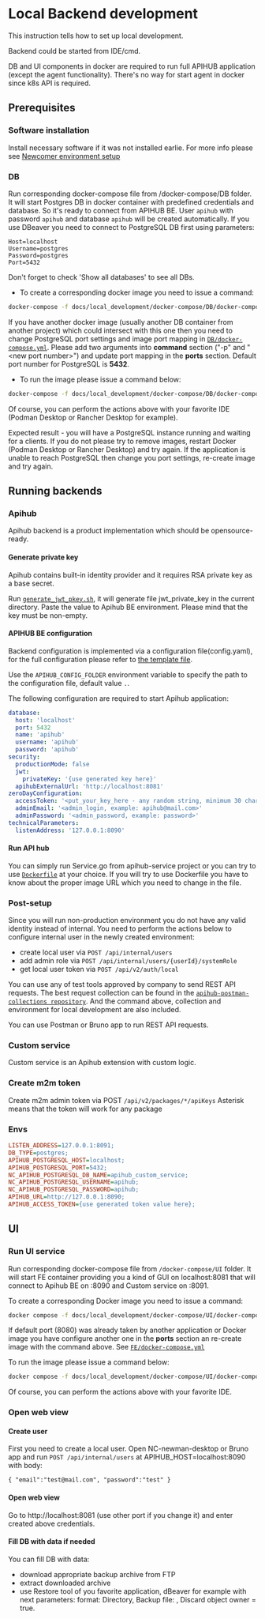 # Local Backend development

This instruction tells how to set up local development.  

Backend could be started from IDE/cmd.

DB and UI components in docker are required to run full APIHUB application (except the agent functionality).
There's no way for start agent in docker since k8s API is required.

## Prerequisites

### Software installation

Install necessary software if it was not installed earlie. For more info please see [Newcomer environment setup](../newcomer_env_setup.md)

### DB

Run corresponding docker-compose file from /docker-compose/DB folder.
It will start Postgres DB in docker container with predefined credentials and database. So it's ready to connect from APIHUB BE.
User `apihub` with password `apihub` and database `apihub` will be created automatically.
If you use DBeaver you need to connect to PostgreSQL DB first using parameters:
```
Host=localhost
Username=postgres
Password=postgres
Port=5432
```
Don't forget to check 'Show all databases' to see all DBs.

* To create a corresponding docker image you need to issue a command:

```bash
docker-compose -f docs/local_development/docker-compose/DB/docker-compose.yml up
```

If you have another docker image (usually another DB container from another project) which could intersect with this one then you need to change PostgreSQL port settings and image port mapping in  [`DB/docker-compose.yml`](/docs/local_development/docker-compose/DB/docker-compose.yml). Please add two arguments into **command** section ("\-p" and "\<new port number\>") and update port mapping in the **ports** section. Default port number for PostgreSQL is **5432**.

* To run the image please issue a command below:

```bash
docker-compose -f docs/local_development/docker-compose/DB/docker-compose.yml run postgres
```

Of course, you can perform the actions above with your favorite IDE (Podman Desktop or Rancher Desktop for example).

Expected result - you will have a PostgreSQL instance running and waiting for a clients. If you do not please try to remove images, restart Docker (Podman Desktop or Rancher Desktop) and try again. If the application is unable to reach PostgreSQL then change you port settings, re-create image and try again.

## Running backends

### Apihub

Apihub backend is a product implementation which should be opensource-ready.

#### Generate private key

Apihub contains built-in identity provider and it requires RSA private key as a base secret.

Run [`generate_jwt_pkey.sh`](generate_jwt_pkey.sh), it will generate file jwt_private_key in the current directory. Paste the value to Apihub BE environment. Please mind that the key must be non-empty.

#### APIHUB BE configuration

Backend configuration is implemented via a configuration file(config.yaml), for the full configuration please refer to [the template file](../../qubership-apihub-service/config.template.yaml).

Use the `APIHUB_CONFIG_FOLDER` environment variable to specify the path to the configuration file, default value `.`. 

The following configuration are required to start Apihub application:

```YAML
database:
  host: 'localhost'
  port: 5432
  name: 'apihub'
  username: 'apihub'
  password: 'apihub'
security:
  productionMode: false
  jwt:
    privateKey: '{use generated key here}'
  apihubExternalUrl: 'http://localhost:8081'
zeroDayConfiguration:
  accessToken: '<put_your_key_here - any random string, minimum 30 characters>'
  adminEmail: '<admin_login, example: apihub@mail.com>'
  adminPassword: '<admin_password, example: password>'
technicalParameters:
  listenAddress: '127.0.0.1:8090'
```

#### Run API hub

You can simply run Service.go from apihub-service project or you can try to use [`Dockerfile`](/Dockerfile) at your choice. If you will try to use Dockerfile you have to know about the proper image URL which you need to change in the file.

### Post-setup

Since you will run non-production environment you do not have any valid identity instead of internal. You need to perform the actions below to configure internal user in the newly created environment:

* create local user via `POST /api/internal/users`
* add admin role via `POST /api/internal/users/{userId}/systemRole`
* get local user token via  `POST /api/v2/auth/local`

You can use any of test tools approved by company to send REST API requests. The best request collection can be found in the [`apihub-postman-collections repository`](https://<git_group_link>/apihub-postman-collections). And the command above, collection and environment for local development are also included.

You can use Postman or Bruno app to run REST API requests.

### Custom service

Custom service is an Apihub extension with custom logic.

### Create m2m token

Create m2m admin token via POST `/api/v2/packages/*/apiKeys`
Asterisk means that the token will work for any package

### Envs

```INI
LISTEN_ADDRESS=127.0.0.1:8091;
DB_TYPE=postgres;
APIHUB_POSTGRESQL_HOST=localhost;
APIHUB_POSTGRESQL_PORT=5432;
NC_APIHUB_POSTGRESQL_DB_NAME=apihub_custom_service;
NC_APIHUB_POSTGRESQL_USERNAME=apihub;
NC_APIHUB_POSTGRESQL_PASSWORD=apihub;
APIHUB_URL=http://127.0.0.1:8090;
APIHUB_ACCESS_TOKEN={use generated token value here};
```

## UI


### Run UI service

Run corresponding docker-compose file from `/docker-compose/UI` folder.
It will start FE container providing you a kind of GUI on localhost:8081 that will connect to Apihub BE on :8090 and Custom service on :8091.

To create a corresponding Docker image you need to issue a command:

```bash
docker compose -f docs/local_development/docker-compose/UI/docker-compose.yml up
```

If default port (8080) was already taken by another application or Docker image you have configure another one in the **ports** section an re-create image with the command above. See [`FE/docker-compose.yml`](/docs/local_development/docker-compose/FE/docker-compose.yml)

To run the image please issue a command below:

```bash
docker compose -f docs/local_development/docker-compose/UI/docker-compose.yml run qubership-apihub-ui
```

Of course, you can perform the actions above with your favorite IDE.

### Open web view

#### Create user
First you need to create a local user.
Open NC-newman-desktop or Bruno app and run `POST /api/internal/users` at APIHUB_HOST=localhost:8090 with body:

`{
"email":"test@mail.com",
"password":"test"
}`

#### Open web view
Go to http://localhost:8081 (use other port if you change it) and enter created above credentials.

#### Fill DB with data if needed
You can fill DB with data:
* download appropriate backup archive from FTP
* extract downloaded archive
* use Restore tool of you favorite application, dBeaver for example with next parameters: format: Directory, Backup file: <path to folder with extracted DB>, Discard object owner = true. 